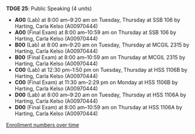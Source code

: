 **TDGE 25**: Public Speaking (4 units)

- **A00** (Lab) at 8:00 am–9:20 am on Tuesday, Thursday at SSB 106 by Harting, Carla Kelso (A00970444)
- **A00** (Final Exam) at 8:00 am–10:59 am on Thursday at SSB 106 by Harting, Carla Kelso (A00970444)
- **B00** (Lab) at 8:00 am–9:20 am on Tuesday, Thursday at MCGIL 2315 by Harting, Carla Kelso (A00970444)
- **B00** (Final Exam) at 8:00 am–10:59 am on Thursday at MCGIL 2315 by Harting, Carla Kelso (A00970444)
- **C00** (Lab) at 12:30 pm–1:50 pm on Tuesday, Thursday at HSS 1106B by Harting, Carla Kelso (A00970444)
- **C00** (Final Exam) at 11:30 am–2:29 pm on Monday at HSS 1106B by Harting, Carla Kelso (A00970444)
- **D00** (Lab) at 8:00 am–9:20 am on Tuesday, Thursday at HSS 1106A by Harting, Carla Kelso (A00970444)
- **D00** (Final Exam) at 8:00 am–10:59 am on Thursday at HSS 1106A by Harting, Carla Kelso (A00970444)

[Enrollment numbers over time](./TDGE25.tsv)
